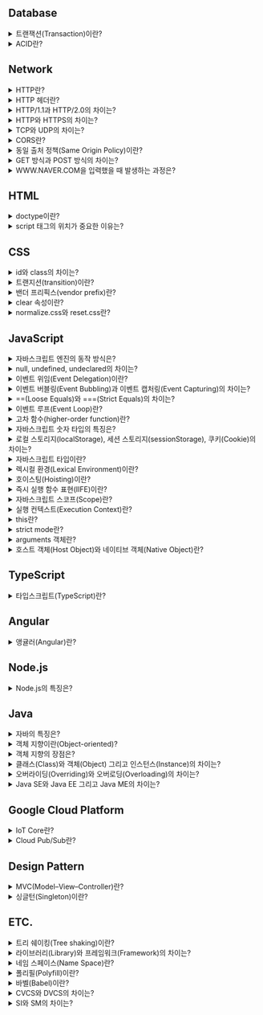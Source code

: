 ## Database

<details><summary>트랜잭션(Transaction)이란?</summary>

---

### 트랜잭션이란?

데이터베이스에서 논리적인 작업의 단위로 하나의 작업을 수행하기 위해 필요한 데이터베이스의 연산들을 모아놓은 것을 의미한다.

<div align="center">
	<img src="https://dbscthumb-phinf.pstatic.net/4515_000_1/20160715113146717_7IPQEMRXW.jpg/ka26_194_i1.jpg?type=w530_fst_n&wm=Y" align="middle"></img> 
    <br><br>
    <sup>계좌이체 트랜잭션</sup>
</div>

### 참고 문서

[데이터베이스 개론, 트랜잭션의 개념 - 김연희](https://terms.naver.com/entry.nhn?docId=3431258&cid=58430&categoryId=58430&expCategoryId=58430)

---

</details>

<details><summary>ACID란?</summary>

---

### ACID란?
데이터베이스의 트랜잭션이 안전하게 수행되기 위해 필요한 특성들을 의미한다.

- 원자성(Atomicity): 트랜잭션의 연산들이 부분적으로 실행되지 않고 하나의 작업으로 처리되어야 한다. 
- 일관성(Consistency): 트랜잭션이 성공적으로 끝나면 데이터베이스가 일관적인 상태를 유지해야 한다.
- 격리성(Isolation): 트랜잭션이 완료될 때까지 해당 트랜잭션의 중간 연산 결과에 다른 트랜잭션들이 접근할 수 없다.
- 지속성(Durability): 트랜잭션이 성공적으로 끝나고 데이터베이스에 반영된 트랜잭션 결과는 손실되지 않고 영구적이어야 한다. 

### 참고 문서


[데이터베이스 개론, 트랜잭션의 특성 - 김연희](https://terms.naver.com/entry.nhn?docId=3431259&cid=58430&categoryId=58430&expCategoryId=58430)

---

</details>


## Network

<details><summary>HTTP란?</summary>

---

### HTTP란?

www상에서 클라이언트와 서버 간의 정보를 주고받는 데 사용되는 프로토콜이다. TCP와 UDP를 사용하고 80번 포트를 사용하며 현재 HTTP 버전 2까지 나왔다.  

##### HTTP의 대표적인 특징

- 비연결성: 클라이언트의 요청으로 서버와 한번 연결을 맺은 후 서버가 응답하면 연결을 끊어버린다. 연결을 유지하지 않기 때문에 자원을 아낄 수 있지만 연결/해제 과정에서 오버헤드가 발생한다는 단점이 있다.
- 무상태: 연결이 유지되지 않는 무상태(stateless)의 특징을 가지기 때문에 페이지 리로딩이 발생하면 서버는 클라이언트를 식별할 수 없다. 이를 해결하기 위해 서버에서 쿠키, 세션을 사용하여 클라이언트를 식별하거나 또는 서버의 부담을 줄이기 위해 토큰 기반의 인증 방식을 사용한다. 
- 상태 코드: HTTP 프로토콜은 상태 코드를 가진다. 클라이언트가 서버에 요청을 하면, 서버는 요청에 대한 결과를 숫자 코드로 반환한다. 대표적으로 400번대는 클라이언트 에러를, 500번대 에러는 서버 에러를 의미한다. 우리가 흔히 보는 404에러가 여기에 속한다. 
- HTTP 메서드: 클라이언트가 서버로 요청할 때, 요청의 의미를 표현하기 위한 메서드가 존재한다. 여기에는 대표적으로 get, post, put, delete, patch 등이 있다. 
- HTTP 헤더: 클라이언트와 서버가 요청-응답 과정에서 전달하는 메시지인 헤더이다. 헤더에는 인증 정보를 담고 있는 헤더, 캐시를 다루기 위한 헤더, 쿠키를 설정하기 위한 헤더, CORS를 제어하기 위한 헤더 등 다양한 헤더들이 있다. 

이러한 HTTP의 특징을 좀 더 극대화하여 효율적으로 이용하기 위해 만들어진 아키텍처 구조가 있는데 이를 [REST](https://meetup.toast.com/posts/92)라고 한다.

---

</details>

<details><summary>HTTP 헤더란?</summary>

---

### HTTP 헤더란?

클라이언트와 서버 간의 통신인 요청-응답 과정에서 필요한 정보를 전달하기 위한 수단이다. 크게 요청 헤더와 응답헤더로 나뉘며 용도에 따라 인증 헤더, 캐시 설정 헤더, 캐시 데이터의 유효성 확인을 위한 헤더, 쿠키 설정 헤더, CORS 헤더 등 다양한 헤더들이 있다.

---

</details>

<details><summary>HTTP/1.1과 HTTP/2.0의 차이는?</summary>

---

### HTTP/1.1과 HTTP/2.0의 차이는?

먼저, 기존 HTTP 1.1버전의 경우 요청-응답 과정에서 텍스트 기반의 프로토콜을 사용해왔지만 HTTP 2버전에서는 바이너리 기반의 프로토콜을 사용한다. HTTP/2의 경우 기존의 헤더 필드를 효율적으로 압축하여 프로토콜 오버헤드를 최소화하였다. 그 외에도 서버 푸시 지원 등 지연을 줄이고 성능과 보안 향상을 위한 여러 개선 사항이 있다. HTTP/2는 최신 브라우저에서는 거의 지원하지만 특정 브라우저에서는 호환성 문제가 발생할 수 있다.(IE 기준으로 11 버전에서 부분적으로 지원)

---

</details>

<details><summary>HTTP와 HTTPS의 차이는?</summary>

---

### HTTP와 HTTPS의 차이는?

- HTTP: www상에서 클라이언트와 서버 간의 정보를 주고받는 데 사용되는 프로토콜로 현재 HTTP/2.0까지 나왔으며 HTTP/1.1 버전 이하는 텍스트 기반의 프로토콜을 사용하고 HTTP/2.0부터는 바이너리 기반의 프로토콜을 사용한다.

- HTTPS: HTTP는 HTTP/1.1 버전 이하 기준으로 텍스트 기반의 프로토콜을 사용한다. 정보를 텍스트로 전송하기 때문에 네트워크에서 이 정보를 몰래 엿볼 수 있다. 이런 보안 문제로 인해 클라이언트가 먼저 서버와 암호화 통신 채널을 설정한 후에 텍스트 기반의 HTTP 메시지를 보내도록 하여 정보 유출을 막도록 보완한 것을 HTTPS라고 한다. 여기서 암호화 채널은 이전에 SSL이라고 불렸던 TLS 프로토콜(SSL은 넷스케이프가 개발한 프로토콜이고 이를 IETF에서 좀 더 보완하고 개선하여 만든 프로토콜이 TLS임)을 사용한다. 클라이언트와 서버는 서로의 TLS 버전을 확인하고 인증서를 사용해 서로 신뢰가 가능한지 먼저 검증한다. 검증이 확인되면 서로 간의 통신에 사용할 암호를 교환하고 이때부터 해당 암호를 사용하여 서로 통신을 하게 된다. HTTPS를 사용함으로써 보안을 높일 수 있는 것은 큰 장점이지만 암호화와 복호화 과정에서 발생하는 오버헤드로 인해 성능 이슈가 발생할 수 있다는 단점이 있다.

---

</details>

<details><summary>TCP와 UDP의 차이는?</summary>

---

### TCP와 UDP의 차이는?

##### TCP

- 연결 지향적이다.
- 데이터 신뢰성을 보장한다.
- 데이터가 제대로 도착했는지 확인할 수 있다.(확인 응답)
  - TCP는 확인 응답이 되지 않은 데이터를 재전송함(TCP 재전송)
- 데이터의 순서를 보장한다.(순서 제어)
- 송신측과 수신측의 속도를 일치시키거나 또는 네트워크 혼잡으로 송신률을 감속하기 위해 데이터 속도를 조절할 수 있다.(흐름 제어, 혼잡 제어)
- 체크섬 외에도 오류를 제어하는 방법이 있다.(오류 검출)
- 헤더가 크고 복잡하여 오버헤드가 크다.(최소 20바이트)
- 단일 노드에게 신뢰성이 보장된 데이터를 전송해야할 때 유용하다(파일 전송, 이메일, 웹 HTTP 통신 등)

<div align="center">
	<img src="https://dbscthumb-phinf.pstatic.net/3578_000_1/20141023224428291_SPTU2CKWQ.jpg/ka8_127_i1.jpg?type=w530_fst_n&wm=Y" width="400" align="middle"></img> 
    <br><br>
    <sup>TCP 헤더 구조</sup>
</div>

##### UDP

- 비연결지향적이다.
- 데이터 신뢰성을 보장하지 않는다.
- 데이터가 제대로 도착했는지 확인할 방법이 없다.
- 데이터의 순서를 보장하지 않는다.
- 데이터 속도를 조절할 수 없다.
- 체크섬 외에는 오류 검출 방법이 존재하지 않는다.
  - UDP를 사용하는 프로그램측에서 오류 제어 기능을 제공해야함
- 헤더가 작고 단순하여 오버헤드가 상대적으로 작다.(8바이트)
- 구조가 단순하기 때문에 전송 효율이 좋고 고속 전송이 필요한 환경에 유용하다.(실시간 스트리밍)

<div align="center">
	<img src="https://dbscthumb-phinf.pstatic.net/3578_000_1/20141023224438889_6S6WSGUNU.jpg/ka8_136_i1.jpg?type=w460_fst_n&wm=Y" align="middle"></img> 
    <br><br>
    <sup>UDP 헤더 구조</sup>
</div>

### 참고 문서

[TCP 헤더 - 데이터 통신과 컴퓨터 네트워크](https://terms.naver.com/entry.nhn?docId=2271914&cid=51207&categoryId=51207&expCategoryId=51207)  
[UDP 헤더 - 데이터 통신과 컴퓨터 네트워크](https://terms.naver.com/entry.nhn?docId=2271923&cid=51207&categoryId=51207&expCategoryId=51207)  
[TCP - 정보통신기술용어해설](http://www.ktword.co.kr/abbr_view.php?nav=&m_temp1=347&id=428)  
[UDP - 정보통신기술용어해설](http://www.ktword.co.kr/abbr_view.php?m_temp1=323)

---

</details>

<details><summary>CORS란?</summary>

---

### CORS란?

브라우저는 동일 출처 정책(same origin policy)로 인해 기본적으로 문서나 스크립트가 다른 출처의 자원과 통신하는 것을 제한한다. 그러나 특정 헤더를 사용하여 이를 허용할 수 있는데 이를 교차 출처 리소스 공유(CORS)라고 한다. CORS를 사용하기 위한 방법으로는 Access-Control-Allow-Origin을 사용하는 것이다. 써드 파트 도메인에서 실행 중인 서버에서 Access-Control-Allow-Origin의 값에 요청을 허용하기 위한 도메인을 설정하거나 모든 타 도메인의 요청을 허용하는 와일드 카드를(\*)를 사용하여 타 도메인의 요청을 허용할 수 있다. 이 때 헤더에 따라 요청-응답 과정이 달라지는데 대표적으로 get, post를 사용할 경우 기본적인 요청-응답의 과정을 거치지만 그외 put, delete, patch 등의 경우 실제 요청이 안전한 요청인지 확인하기 위해 먼저 preflight 요청-응답을 거친 후에 메인 요청-응답이 실행된다.

### 참고 문서

[Cross-Origin Resource Sharing(CORS) - MDN](https://developer.mozilla.org/en-US/docs/Web/HTTP/CORS)

---

</details>

<details><summary>동일 출처 정책(Same Origin Policy)이란?</summary>

---

### 동일 출처 정책이란?

문서나 스크립트가 다른 출처의 리소스와 통신하는 것을 제한하는 보안 방식이다. 이는 잠재적 악성 문서를 격리하여 공격 경로를 줄이는데 도움이 된다. 기본적으로 동일 출처 정책이 적용되지만 CORS를 사용하면 다른 출처의 리소스와 통신이 허용된다.

### 참고 문서
[Same-origin policy - MDN](https://developer.mozilla.org/en-US/docs/Web/Security/Same-origin_policy)

---

</details>

<details><summary>GET 방식과 POST 방식의 차이는?</summary>

---

### GET 방식과 POST 방식의 차이는?

##### GET

- 서버에 데이터를 요청할 때 사용한다.
- 캐시가 가능하다.
- 브라우저 히스토리에 기록이 남는다.
- URI에 쿼리스트링을 사용하여 데이터 전달한다.(데이터 노출)
  - 데이터가 URI에 노출되기 때문에 안전하지 않다.
- 쿼리스트링을 사용하기 때문에 데이터의 길이 제한이 있는 경우도 있고 없는 경우도 있다.(브라우저마다 다름)

##### POST

- 서버에 데이터를 보낼 때 사용한다.
- 캐시가 불가능하다.
- 브라우저 히스토리에 기록이 남지 않는다.
- body에 데이터를 담아 전달한다.(데이터 은폐)
  - 데이터를 바디에 담아 전송하기 때문에 상대적으로 안전하다.
- body에 담아 전송하기 때문에 데이터 길이에 제한이 없다.

---

</details>

<details><summary>WWW<span>.</span>NAVER<span>.</span>COM을 입력했을 때 발생하는 과정은?</summary>

---

### WWW<span>.</span>NAVER<span>.</span>COM을 입력했을 때 발생하는 과정은?

브라우저는 도메인에 상응하는 IP 주소를 찾기 위해 먼저 캐시에 저장된 DNS 기록이 있는지 확인한다. 이때 브라우저 캐시부터 OS 캐시, 라우터 캐시, ISP의 서버 캐시 순서로 DNS 기록을 조회한다. 만약 ISP 캐시에도 존재하지 않는다면 ISP 서버는 재귀적으로 도메인 아키텍처에 따라 나뉘어진 각 루트 네임 서버, 탑 레벨 도메인에 해당하는 .com 네임 서버, 세컨드 레벨 도메인인 naver에 해당하는 네임 서버, 써드 레벨 도메인인 www<span>.</span>에 해당하는 네임 서버를 순서대로 확인한다. 이 모든 과정을 거치고 DNS 기록을 찾게되면 다시 브라우저에 IP 주소를 보낸다. IP 주소를 전달 받은 브라우저는 IP 주소에 해당하는 서버와 통신하기 위해 TCP/IP 3 way handshake를 시작한다. TCP/IP 3 way handshake가 무사히 끝나면 브라우저는 서버에 HTTP 요청을 보낸다. 서버는 HTTP 요청을 처리하고 요청에 따른 필요한 html, css, javascript과 같은 데이터를 보낸다. 데이터를 전달 받은 브라우저는 html과 css, javascript를 파싱하여 DOM 트리, CSSOM 트리, AST 트리를 만들고 렌더링이 시작해 사용자가 볼 수 있는 화면을 나타낸다.

### 참고 문서

[What happens when you type an URL in the browser and press enter? - Maneesha Wijesinghe](https://medium.com/@maneesha.wijesinghe1/what-happens-when-you-type-an-url-in-the-browser-and-press-enter-bb0aa2449c1a)

---

</details>

## HTML

<details><summary>doctype이란?</summary>

---

### doctype이란?

웹 브라우저가 HTML 문서를 읽어낼 때 그 문서가 어떤 문서 형식을 따르고 있는지 명시적으로 웹브라우저에 알리는 방법이다. 웹 브라우저는 문서 내의 doctype 선언이 존재하는지, 선언되었다면 어떤 버전이 선언되었는지에 따라 <b>레이아웃 엔진의 렌더링 방식</b>을 결정한다. 

### 렌더링 방식을 결정하는 3가지 모드

- quirks mode: IE5 이하 버전처럼 오래된 레거시 웹페이지들의 하위 호환성을 유지하기 위한 목적으로 옛 버전 기준에 따라 문서를 렌더링한다.
- almost standards mode: HTML5 표준에 따라 문서를 렌더링한다. 그러나 HTML5의 모든 표준을 지키는 것은 아니다.
- standards mode: HTML5 표준을 엄격히 따라 문서를 렌더링한다.

---

</details>

<details><summary>script 태그의 위치가 중요한 이유는?</summary>

---

### script 태그의 위치가 중요한 이유는?

 script 태그 위치는 <b>렌더링 경로 최적화</b>에 영향을 미친다. 브라우저의 일부인 HTML 파서는 script 태그를 만나면 DOM 생성 프로세스를 중지하고 자바스크립트 엔진에 제어 권한을 넘긴다. 자바스크립트 엔진이 스크립트의 코드를 실행 완료하면 브라우저는 중지했던 시점부터 DOM 생성을 재개한다. 이러한 이유로 script 태그를 먼저 실행하게 되면 <b>초기 렌더링도 지연</b>되기 때문에 script 태그를 body 태그가 끝나는 지점에 두는 것이 좋다.

### 참고 문서

[Adding Interactivity with JavaScript - Google Developers](https://developers.google.com/web/fundamentals/performance/critical-rendering-path/adding-interactivity-with-javascript)

---

</details>

## CSS

<details><summary>id와 class의 차이는?</summary>

---

### id 와 class의 차이는?

- id: 문서 내에서 <b>한 개의 고유한 요소</b>를 선택하여 스타일을 지정할 때 사용한다.
- class: 문서 내에서 <b>여러 개의 요소</b>를 선택하여 스타일을 지정할 때 사용한다.

### id와 class의 선호도

class👍 class👍 class👍 도대체 왜!??

- 코드의 재사용 가능성이 언제나 존재한다.
- id와 class를 동시에 사용할 경우 케스케이딩이 복잡해질 가능성이 있다.
- id를 사용하면 자바스크립트에서 글로벌 변수가 생성되어 네임 스페이스가 오염되고 디버깅이 어려워진다.

---

</details>

<details><summary>트랜지션(transition)이란?</summary>

---

### 트랜지션이란?

CSS의 프로퍼티 값이 바뀌었을 때 원래 값에서 바뀐 값으로의 <b>전환을 부드럽게</b> 표현하는 기능으로 CSS3 스펙의 일부이다.

### 트랜지션의 종류

- transition-property: all; - 트랜지션이 해당 엘리먼트의 모든 프로퍼티에 적용한다.
- transition-duration: 1s; - 트랜지션이 1초 동안에 걸쳐서 발생한다.
- transition: all 1s; - 트랜지션이 해당 엘리먼트의 모든 프로퍼티에 적용되며 1초 동안에 걸쳐서 발생한다.
- transition: font-size 1s, transform 0.1s; - 트랜지션이 각각 폰트 사이즈는 1초, 트랜스폼은 0.1초에 걸쳐서 발생한다.
- transition-delay: 1s; - 트랜지션 발생 시기를 1초 지연한다.
- transition-timing-function: linear - 트랜지션이 일정 속도로 적용한다.
- transition-timing-function: ease - 트랜지션이 느리게 시작하여 점점 빨라지다가 다시 느려진다.(현실 세계와 비슷)

### 예시

```html
<div id="box"></div>
```

```css
#box {
    width: 50px;
    height: 50px;
    transition: all 5s;
}

/* hover 시 box 아이디를 가진 요소의 크기가 10px에서 100px로 5초 동안 변하는 과정을 부드럽게 표현함*/
#box:hover {
    width: 100px;
    height: 100px;
}

```

### 참고 문서
[Using CSS transitions - MDN](https://developer.mozilla.org/en-US/docs/Web/CSS/CSS_Transitions/Using_CSS_transitions)

---

</details>

<details><summary>밴더 프리픽스(vendor prefix)란?</summary>

---

### 밴더 프리픽스란?

밴더 프리픽스란 웹 브라우저의 <b>실험적인 기능 또는 표준이 아닌 기능</b>을 사용하기 위해 필요한 접두사이다. 밴더 프리픽스는 브라우저 엔진마다 각기 다른 이름으로 제공되고 있다. 실험  기능 또는 비표준 기능이 표준화되어 브라우저에 반영되면 밴더 프리픽스없이 기능을 사용할 수 있지만 그 이전에 구현된 브라우저는 반드시 밴더 프리픽스를 사용해야 해당 기능을 사용할 수 있다. 

### 주요 브라우저별 CSS Prefix

 |   크롬   | 익스플로러 | 파이어폭스 |   사파리  | 오페라 |
 |:--------:|:---------:|:---------:|:--------:|:-----:|
 | -webkit- |    -ms-   |   -moz-   | -webkit- |  -o-  |

### 참고 문서

[Vendor Prefix - MDN](https://developer.mozilla.org/en-US/docs/Glossary/Vendor_Prefix)

---

</details>

<details><summary>clear 속성이란?</summary>

---

### clear 속성이란?

특정 엘리먼트의 좌우에 <b>float된 요소가 위치하지 않도록</b> 제한하는 css 속성이다. 주로 자식 요소의 float 속성때문에 부모 컨테이너가 자식 요소들의 높이를 반영하지 못하는 문제를 해결하기 위해 사용한다.

### 예시

#### clear 속성 적용 전

<div align="center">
	<img src="https://t1.daumcdn.net/cfile/tistory/999A46395C5A806B35" align="middle"></img> 
    <br><br>
</div>

```html
<div class="card">
  <img class="card-img" src="someImg.png" alt="someImg">
  <h2>Hello, World! </h2>
  <p>Learning never exhausts the mind.</p>
</div> 

```

```css
.card {
  border: 1px solid #0984e3;
  width: 500px;
}

.card:after {
  content: "";
  display: table;
  clear: both;
}

.card-img {
  width: 100px;
  height: 100px;
  margin: 20px;
  float: left;
}
```

#### clear 속성 적용 후

<div align="center">
	<img src="https://t1.daumcdn.net/cfile/tistory/9989DB395C5A806C34" align="middle"></img> 
    <br><br>
</div>

```html
<div class="card">
  <img class="card-img" src="someImg.png" alt="someImg">
  <h2>Hello, World! </h2>
  <p>Learning never exhausts the mind.</p>
</div> 

```

```css
.card {
  border: 1px solid #0984e3;
  width: 500px;
}

.card:after {
  content: "";
  display: table;
  clear: both;
}

.card-img {
  width: 100px;
  height: 100px;
  margin: 20px;
  float: left;
}
```

---

</details>

<details><summary>normalize.css와 reset.css란?</summary>

---

### normalize.css와 reset.css란?
크롬, 익스플로러, 파이어폭스 등 브라우저는 저마다 고유의 css 기본 속성값을 가지고 있다. 그 결과 같은 css 코드임에도 브라우저별로 또는 버전별로 다르게 보일 때가 있다. 이러한 크로스 브라우징 이슈에 대응하기 위해 css를 초기화하는 테크닉이 등장하였는데 normalize.css와 reset.css가 그에 해당한다.

### 차이점

- [reset.css](https://meyerweb.com/eric/tools/css/reset/reset.css): 모든 스타일링 속성을 제거하여 브라우저의 기본 스타일을 통일한다.
- [normalize.css](https://necolas.github.io/normalize.css/8.0.1/normalize.css): 유용한 기본 스타일링 속성들을 활용하는 방향으로 초기화하여 브라우저의 기본 스타일을 통일한다.

---

</details>

## JavaScript

<details><summary>자바스크립트 엔진의 동작 방식은?</summary>

---

### 자바스크립트 엔진의 동작 방식은?

현대의 웹브라우저를 기준으로 자바스크립트 엔진은 코드를 파싱(구문 분석)하고 추상 구문 트리(Abstract Syntax Tree)를 생성한다. 추상 구문 트리가 생성되면 인터프리터는 이에 기초하여 중간 언어(IR, intermediate representation)인 바이트 코드를 생성한다. 이렇게 생성된 바이트 코드는 다시 컴파일 과정을 거쳐 고도로 최적화된 기계어 코드로 변환되어 실행된다.

### 참고 문서

[JavaScript engine fundamentals: Shapes and Inline Caches - Benedikt and Mathias ](https://mathiasbynens.be/notes/shapes-ics)

---

</details>
<details><summary>null, undefined, undeclared의 차이는?</summary>

---

# null, undefined, undeclared의 차이는?

undefined는 접근 가능한 스코프에 변수가 선언되었으나 현재 아무런 값이 할당되지 않은 상태를 나타내는 특수 값이고, undeclared는 접근 가능한 스코프에 변수 자체가 선언조차 되지 않았음을 나타낸다. 그리고 마지막으로 null은 값이 없음을 명시적으로 나타내기 위한 특수 값이다.

### 참고 문서

[You Don't Know JS: Types & Grammar - Kyle Simpson](https://github.com/getify/You-Dont-Know-JS/blob/master/types%20%26%20grammar/ch1.md)

---

</details>
<details><summary>이벤트 위임(Event Delegation)이란?</summary>

---

### 이벤트 위임이란?

이벤트 위임이란 다수의 자식 요소에 각각 이벤트 핸들러를 바인딩하는 대신 하나의 부모 요소에 이벤트 핸들러를 바인딩하여 자식 요소의 이벤트를 처리하는 테크닉이다. 브라우저에서 click과 같은 이벤트가 발생하였을 때 이벤트 버블링이 발생한다는 특징을 이용한 것으로 이벤트 핸들러의 바인딩 수의 증가에 따른 성능상 이슈, 코드의 장황함을 해결할 수 있다.

---

</details>

<details><summary>이벤트 버블링(Event Bubbling)과 이벤트 캡처링(Event Capturing)의 차이는?</summary>

---

### 이벤트 버블링과 이벤트 캡처링의 차이는?

- 이벤트 버블링: 요소가 중첩된 구조에서 이벤트가 발생하였을 때 중첩 구조의 <b>자식 요소에서 부모 요소의 방향</b>으로 이벤트가 전파되는 것을 의미한다.
- 이벤트 캡처링: 요소가 중첩된 구조에서 이벤트가 발생하였을 때 중첩 구조의 <b>부모 요소에서 자식 요소의 방향</b>으로 이벤트가 전파되는 것을 의미힌다.

---

</details>

<details><summary>==(Loose Equals)와 ===(Strict Equals)의 차이는?</summary>

---

### ==(Loose Equals)와 ===(Strict Equals)의 차이는?

값의 동등 여부를 확인할 때 ==는 값의 타입 강제 변환을 허용하여 비교하지만 ===는 값의 타입 강제 변환을 허용하지 않고 비교한다.

### 참고 문서

[You Don't Know JS: Types & Grammar - Kyle Simpson](https://github.com/getify/You-Dont-Know-JS/blob/f0d591b6502c080b92e18fc470432af8144db610/types%20%26%20grammar/ch4.md)

---

</details>
<details><summary>이벤트 루프(Event Loop)란?</summary>

---

### 이벤트 루프란?

호출 스택(Call Stack)과 작업 큐(Task Queue)의 상태를 확인하여 호출 스택이 비어있을 때마다 작업 큐에서 대기하고 있는 이벤트 핸들러를 호출 스택에 추가하여 실행하는 메커니즘이다.

### 참고 문서

[What the heck is the event loop anyway? - Philip Roberts](https://www.youtube.com/watch?v=8aGhZQkoFbQ)

---


</details>
<details><summary>고차 함수(higher-order function)란?</summary>

---

### 고차 함수란?

고차 함수는 함수를 인자로 전달받거나 함수를 결과로 반환하는 함수를 말한다. 즉, 고차 함수는 인자로 받은 함수를 필요한 시점에 호출하거나 클로저를 생성하여 반환한다. 자바스크립트의 함수는 일급 객체이므로 값처럼 인자로 전달할 수 있으며 반환할 수도 있다.

---

</details>

<details><summary>자바스크립트 숫자 타입의 특징은?</summary>

---

### 자바스크립트 숫자 타입의 특징은?

숫자를 byte, short, int, long이라는 4가지 타입으로 나타내는 자바와 달리 자바스크립트는 모든 숫자를 number라는 하나의 타입으로 표현하며 배정밀도 방식의 부동 소수점 표현을 사용한다는 특징이 있다. 배정밀도 방식을 사용한다는 특징 때문에 대부분의 십진 소수를 이진수로 표현할 수 없기 없으며 실제로 저장되는 값은 근삿값이 되된다 또한 정수의 안전 범위는 약 -9천조에서 +9천조 사이이지만 비트 연산처럼 32bit 숫자에만 가능한 연산을 할 경우 실제 범위는 약 -21억에서 +21억 사이로 줄어든다. 만약 동등 비교를 하거나 큰 수를 다루어야 한다면 이를 주의할 필요가 있다. 동등 비교 처리는 ECMAScript 6을 지원하는 브라우저의 경우 Number.EPSILON을 사용하고 아닐 경우 폴리필을 사용하여 이를 해결할 수 있고 큰 수 처리는 데이터베이스의 64bit ID와 같은 데이터를 처리할 때는 데이터 전송 시 string type으로 바꾸어 처리하고 그 외에는 BigInteger.js와 같은 큰 수 유틸리티를 사용하는 방법이 있다.

### 참고 문서

[You Don't Know JS: Types & Grammar - Kyle Simpson](https://github.com/getify/You-Dont-Know-JS/blob/f0d591b6502c080b92e18fc470432af8144db610/types%20%26%20grammar/ch2.md)

---

</details>
<details><summary>로컬 스토리지(localStorage), 세션 스토리지(sessionStorage), 쿠키(Cookie)의 차이는?</summary>

---

### 로컬 스토리지, 세션 스토리지, 쿠키의 차이는?

먼저 로컬 스토리지와 세션 스토리지는 웹 브라우저 측에 있는 저장 공간이다. 쿠키와 달리 상대적으로 용량이 크고 도메인마다 저장소가 별개로 존재하며 서버와 상관없이 브라우저 측에서 DOM API를 통해 사용이 가능하다. 둘의 차이점은 로컬 스토리지의 용량이 세션 스토리지보다 더 크다는 점과 로컬 스토리지는 저장 데이터의 만료 기간이 없지만 세션 스토리지는 해당 브라우저를 닫으면 데이터도 사라진다는 점이다. 이들과 달리 쿠키는 서버에 접속한 클라이언트에게 서버가 발급하는 작은 기록 정보 파일이다. 발급된 쿠키는 클라이언트 컴퓨터에 저장이 되는데 앞의 두 웹스토리지와 달리 쿠키당 4096자(4kb)로 크기가 가장 작다. 또한 쿠키는 만료 기간을 설정할 수 있으며. 서버는 클라이언트가 요청할 때마다 클라이언트가 보내는 쿠키에 담긴 정보를 읽어 클라이언트를 식별하고 맞춤화된 서비스를 제공한다.

---

</details>
<details><summary>자바스크립트 타입이란?</summary>

---

### 자바스크립트의 타입은?

자바스크립트는 느슨한 타입 언어이다. 런타임에서 동적으로 타입 결정이 처리되기 때문에 변수를 선언할 때 변수에 할당되는 값의 타입을 미리 지정할 필요가 없다. 자바스크립트에는 총 7개의 타입이 있으며 크게 기본 타입과 참조 타입으로 분류된다. 기본 타입에는 null, undefined, boolean, number, string, symbol(ES6+)가 있으며, 참조 타입에는 object(array, function, date, etc.)가 있다.

---

</details>

<details><summary>렉시컬 환경(Lexical Environment)이란?</summary>

---

### 렉시컬 환경이란?

렉시컬 환경은 프로그래머들이 작성한 코드가 위치하는 환경으로 코드(변수, 함수 등)가 외관상으로 어디에 위치해 있는가, 주변 코드와는 어떤 관계를 가지고 있는가를 의미한다. 자바스크립트 엔진은 렉시컬 환경을 반영하여 AST를 생성하고 프로그래머가 작성한 코드를 기계어로 변환하고 물리적 메모리에 할당한다. 이 때 렉시컬 환경에 기초하여 결정된 변수와 함수의 유효범위가 결정되는데 렉시컬 스코프(Lexical Scope)라고 한다.

---

</details>

<details><summary>호이스팅(Hoisting)이란?</summary>

---

### 호이스팅이란?

변수와 함수 선언이 코드 최상단으로 끌어올려지는 것처럼 보이는 현상을 호이스팅이라고 한다. 그러나 실제로는 자바스크립트 엔진은 코드를 실행 하기 전에 실행 환경(Execution Context), 더 구체적으로 말하자면 실행 환경 내의 변수 환경(Variable Environment)을 생성하는 과정에서 렉시컬 환경(Lexical Environment)에 기초하여 선언된 변수와 함수를 메모리에 할당한다. 이 때 선언된 변수와 함수는 이미 메모리에 할당되어있기 때문에 엔진은 코드를 실행하는 동안 코드의 순서에 상관없이 변수와 함수에 접근할 수 있다.

---

</details>

<details><summary>즉시 실행 함수 표현(IIFE)이란?</summary>

---

### 즉시 실행 함수 표현이란?

함수를 정의하고 즉시 실행하는 함수 표현을 의미힌다. ()로 함수를 감싸면 함수를 표현식으로 바꾸는데, "(fucntion foo(){})()" 또는 "(function foo(){}())"처럼 마지막에 또 다른 ()를 붙이면 함수를 실행할 수 있다. 이는 전역 스코프에 불필요한 변수를 추가해서 전역 네임 스페이스를 오염시키는 것을 방지하고 IIFE 내부의 변수에 대한 외부의 접근을 막는데 사용된다.

### 두 형태의 즉시 실행 함수 표현

``` javascript
(function foo() {
  // some code here
})()
```

```javascript
(function foo() {
  // some code here
}())

```

---

</details>

<details><summary>자바스크립트 스코프(Scope)란?</summary>

---

### 자바스크립트 스코프란?

스코프란 변수 또는 함수가 유효하게 사용될 수 있는 영역을 말한다. 자바스크립트에는 전역 스코프와 함수 스코프, 블록 스코프, 렉시컬 스코프라는 개념이 존재한다. 먼저 전역 스코프는 전체 프로그램 어디에서도 접근할 수 있는 영역이다. 전역 스코프는 자바스크립트 엔진이 초기에 생성한 전역 객체를 참조한다. 웹브라우저에서는 window 객체, node.js에서는 global객체가 이에 해당하며 전역 스코프에 선언된 함수, 변수는 이들 전역 객체에 등록이 된다. 다음으로, 함수 스코프는 함수 단위로 스코프를 생성하는 것으로 함수를 실행할 때마다 엔진이 실행 환경 만드는 과정에서 스코프를 생성한다. 블록 스코프는 중괄호 {}를 사용하여 스코프를 생성하는 것으로 try catch의 catch, with, let, const가 함께 사용되었을 떄 블록 스코프가 생성된다. 마지막으로는 렉시컬 스코프가 있다. 렉시컬 스코프란 렉시컬 환경을 기초하여 생성되는 스코프로 함수를 선언한 시점에 상위 스코프가 결정된다. 함수를 어디에서 호출하였는지는 스코프 결정에 아무런 의미를 주지 않는다. 렉시컬 스코프는 정적 스코프로도 불린다.

---

</details>

<details><summary>실행 컨텍스트(Execution Context)란?</summary>

---

### 실행 컨텍스트란?

실행 컨텍스트는 실행 가능한 코드가 실행되기 위해 필요한 환경이다. 여기서 실행 가능한 코드란 전역 코드, Eval 코드, 함수 코드를 말한다. 일반적으로 실행 가능한 코드는 전역 코드와 함수 내 코드이다. 자바스크립트 엔진은 코드를 실행하기 위하여 실행에 필요한 여러가지 정보를 알고 있어야 한다. 실행에 필요한 여러가지 정보로는 변수, 함수, 스코프, this 등이 이에 해당한다. 이와 같이 실행에 필요한 정보를 형상화하고 구분하기 위해 자바스크립트 엔진은 실행 컨텍스트를 물리적 객체의 형태로 구현하여 관리한다.

---

</details>

<details><summary>this란?</summary>

---

### this란?

실행 컨텍스트가 생성되는 과정에서 자바스크립트 엔진이 특정 객체에 바인딩하는 특수한 키워드이다. 함수 호출 방식에 의해 this에 바인딩할 어떤 객체가 동적으로 결정된다. 먼저 전역 함수와 함수의 내부 함수 호출의 경우 this는 전역객체에 바인딩되고 함수가 메소드로서 호출되었을 때는 해당 메소드를 가진 객체에 바인딩 된다. new를 사용하여 생성자 함수를 호출할 경우에는 this는 생성자 함수가 실행되기 전에 만들어지는 빈 객체에 바인딩되는데 이 this를 사용하여 동적으로 프로퍼티나 메소드를 생성할 수 있다. 자바스크립트는 엔진이 결정하는 this 바인딩을 명시적으로 결정할 수 있는 메소드를 제공하는데 apply, call, bind 메소드가 이에 해당한다.

---

</details>

<details><summary>strict mode란?</summary>

---

### strict mode란?

strict mode는 자바스크립트가 기존에 묵인했던 에러들에 대해 에러 메시지를 발생시키는 기능으로 ES5에서 추가되었다. 이는 자바스크립트 언어의 엄격한 문법 규칙을 적용하여 기존에는 무시되었던 오류를 발생시킬 가능성이 있는 코드나 자바스크립트 엔진의 최적화 작업에 문제를 일으킬 수 있는 코드에 대해 명시적인 에러를 발생시킨다. strict mode가 발생시키는 에러로는 선언하지 않은 변수를 참조하면 발생하는 ReferenceError, 중복된 함수 파라미터 이름을 사용하면 발생하는 SyntaxError 등이 있다. 참고로 IE 9 이하는 지원하지 않는다.

---

</details>

<details><summary>arguments 객체란?</summary>

---

### arguments 객체란?

arguments 객체는 함수에 전달된 인수를 가진 Array 형태의 객체로 실행 컨텍스트가 만들어지는 과정에서 자바스크립트 엔진이 생성한다. arguments 객체는 유사 배열 객체라고도 불리며 Array에 존재하는 length 프로퍼티를 가지고 있다.

---

</details>

<details><summary>호스트 객체(Host Object)와 네이티브 객체(Native Object)란?</summary>

---

### 호스트 객체와 네이티브 객체란?

네이티브 객체는 ECMAScript 명세에 정의된 객체로 애플리케이션 전역에 공통된 기능을 제공한다. 애플리케이션의 환경과 관계없이 언제나 사용할 수 있으며 Object, String, Number, Function, Array, RegExp, Date, Math와 같은 객체 생성에 관계가 있는 함수 객체와 메소드로 구성된다. 이와 달리 호스트 객체(Host object)는 브라우저 환경에서 제공하는 window, XmlHttpRequest, HTMLElement 등의 DOM 노드 객체와 같이 호스트 환경에 정의된 객체를 말한다. 호스트 객체는 동작하는 환경에 따라 다른데 브라우저 외부에서 동작하는 Node.js같은 경우 다른 호스트 객체를 사용한다.

---

</details>

## TypeScript

<details><summary>타입스크립트(TypeScript)란? </summary>

---

### 타입스크립트란?

타입스크립트는 자바스크립트의 기능을 포함한 확장 언어이다. 타입스크립트로 작성된 코드는 트랜스파일링을 거쳐 자바스크립트 코드로 변환되어 런타임에서 실행된다. ES6나 ES5로도 작성할 수 있지만, 생산성을 고려할 때 타입스크립트로 작성하는 것이 이점이 많다. 예를 들어 타입스크립트는 타입을 지원한다. 에러가 발생할 수 있는 코드는 컴파일 단계에서 미리 검출할 수 있으며, 런타임에 발생할 수 있는 에러를 미리 방지할 수 있다. 또한 IDE에서 지원할 수 있는 기능을 사용하여 인자의 개수가 잘못되거나 다른 타입의 인자를 전달해도 에러를 표시할 수 있다. 그 외에도 인터페이스, 데코레이터, 제네릭 등 다양한 키워드를 추가적으로 제공한다.

---

</details>

## Angular

<details><summary>앵귤러(Angular)란?</summary>

---

### 앵귤러란?

앵귤러는 구글에서 주관하는 오픈소스 SPA 웹 프레임워크이다. 과거 AngularJS의 아키텍처를 개선한 것으로 앵귤러 2부터 시작하여 현재는 앵귤러 7 버전까지 나왔다. 내부적으로는 기본적으로 자바스크립트의 확장된 언어 버전인 타입스크립트를 사용하고 있다.

---

</details>

## Node.js

<details><summary>Node.js의 특징은?</summary>

---

### Node.js의 특징은?

Node.js는 구글 크롬의 V8 엔진을 기반으로 만들어진 자바스크립트 런타임이다. V8 엔진 자체는 싱글 스레드이지만 내부적으로 이벤트 루프를 두어(libuv라이브러리가 그 구현체) 백그라운드에서 I/O를 처리함으로써 고성능의 비동기 I/O를 지원한다. 또한 싱글 스레드를 사용하기 때문에 쓰레드 생성에 발생하는 오버헤드가 적어 가볍고 빠르다. 그러나 싱글 스레드를 사용하기 때문에 mp3 인코딩처럼 많은 연산으로 처리 시간이 길어질 경우 전체 서버 처리에 영향(서버가 다른 처리를 못함)을 주기 때문에 CPU 소모가 큰 작업 수행에는 적합하지 않다.

---

</details>

## Java

<details><summary>자바의 특징은?</summary>

---

### 자바의 특징은?

- <b>객체 지향 언어</b>로 객체 지향의 특성인 클래스, 상속, 캡슐화, 다형성 등을 제공한다.
- <b>운영체제에 독립적</b>으로 JVM(Java Virtual Machine)이 설치된 컴퓨터라면 어디에서든 실행할 수 있다.(Write once, run anywhere)
- <b>무료 개발 환경</b>을 제공한다.
- 그래픽, 네트웤, 파일 입출력, 스레드, 데이터베이스, 원격 호출 등 <b>다양한 분야의 라이브러리</b>를 제공한다.

---

</details>


<details><summary>객체 지향이란(Object-oriented)?</summary>

---

### 객체 지향이란?

실세계의 모든 사물들을 속성과 기능을 지닌 객체로 정의하고, 사물들 간의 상호 작용을 정의하여 실제 세계를 흉내내는 이론을 의미한다. 컴퓨터를 통하여 실세계와 같은 환경을 흉내내기 위해 등장하였다. 이러한 이론을 적용한 프로그래밍을 객체 지향 프로그래밍, 언어를 객체 지향 언어라고 한다. 

---

</details>

<details><summary>객체 지향의 장점은?</summary>

---

### 객체 지향의 장점은?

- 쉬운 모델링: 해결하고자 하는 문제의 요소들을 자연스럽게 프로그램화(모델링)할 수 있다. 이를 위해 클래스, 캡슐화, 상속, 다형성 등의 여러 기능을 제공한다. 
- 높은 생산성: 독립적인 단위인 객체를 만들어 서로 연결하여 프로그램을 완성하는 방식으로 데이터에 의존적인 절차 지향 방법에 비해 생산성이 높다.
- 재사용성: 객체 지향의 객체는 완전한 독립성을 보장하는 모듈이기 때문에 다양한 프로그램에서 재사용할 수 있다.

---

</details>

<details><summary>클래스(Class)와 객체(Object) 그리고 인스턴스(Instance)의 차이는?</summary>

---

### 클래스와 객체 그리고 인스턴스의 차이는?

- 클래스: 객체를 만들기 위한 하나의 틀로 생성하기 위한 객체를 정의한다. 자바에서는 class라는 키워드를 사용해서 클래스를 구현한다.
- 객체: 현실 세계의 실체를 추상화한 상태와 행위를 가진 독립적인 단위를 의미한다.(개인적인 생각으로 현실 세계의 실체를 컴퓨터에서 다루기 위한 하나의 자료형에 불과하다.)
- 인스턴스: 클래스를 통해 생성되어 실제로 메모리에 할당되어 있는 객체를 의미한다.

---

</details>

<details><summary>오버라이딩(Overriding)와 오버로딩(Overloading)의 차이는?</summary>

### 오버라이딩과 오버로딩의 차이는?

---

- 오버라이딩: 상속 관계에 있는 부모 클래스에서 이미 정의된 메소드를 자식 클래스에서 같은 매개변수의 리스트 갖는 메소드로 재정의하는 것을 의미한다.
- 오버로딩: 한 클래스 내에서 이름은 같지만 서로 다른 매개 변수 항목을 가진 메소드 또는 생성자를 중복하여 정의하는 것을 의미한다.

---

</details>

<details><summary>Java SE와 Java EE 그리고 Java ME의 차이는?</summary>

---

### Java SE와 Java EE 그리고 Java ME의 차이는?

- Java SE(Standard Edition): 표준 자바 플랫폼으로 클라이언트 중심의 <b>일반적인 자바 응용 프로그램</b> 개발을 위한 플랫폼이다.
- Java EE(Enterprise Edition): 기존 Java SE에 <b>서버 중심의 기능</b>을 추가한 기업용 소프트웨어 개발 플랫폼이다.
- Java ME(Mobile Edition): PDA나 스마트폰 등 <b>소형 기기</b>를 위한 개발 플랫폼이다.

---

</details>

## Google Cloud Platform

<details><summary>IoT Core란?</summary>

---

### IoT Core란?

분산된 IoT 기기, 센서 같은 기기들을 서로 연결하고 관리해주는 서비스이다. 동시에 Google Cloud Platform 내의 다양한 서비스 이용을 위한 매개체 역할을 하는 일종의 게이트웨이 역할을 수행하기도 한다. IoT 기기의 데이터는 HTTPS 또는 MQTTS 프로토콜을 통해 IoT Core로 전송되어 IoT Core 내부의 데이터 브로커를 거쳐 대용량 메시지 배포 서비스인 Google Cloud Pub/Sub에 임시 보관된다. 보관된 데이터는 Google Cloud Platform 내 머신러닝, 데이터 시각화, 빅데이터 등 다양한 영역에 활용될 수 있다.

---

</details>

<details><summary>Cloud Pub/Sub란?</summary>

---

### Cloud Pub/Sub란?

Cloud Pub/Sub는 데이터를 일시적으로 저장하여 애플리케이션들이 독립적으로 커뮤니케이션할 수 있도록 돕는 메시지 큐이다. 내부적으로 구독/발행 메커니즘을 사용한다.

---

</details>

## Design Pattern

<details><summary>MVC(Model–View–Controller)란?</summary>

---

### MVC란?

애플리케이션을 사용자에게 보여지는 화면인 뷰와 실제 비즈니스 로직이 들어가는 부분인 모델 그리고 뷰와 모델을 연결시켜주는 컨트롤러 세가지의 역할로 구분한 개발 방법론이다. 프로젝트 규모가 커지더라도 뷰 부분과 모델 부분의 분업으로 효율적인 개발이 가능하며 비즈니스 로직이 분리되어 있어 컴포넌트화할 수 있으므로 공통되는 로직의 재사용이 가능하게 되어 생산성이 매우 높아지는 장점이 있다.

---

</details>


<details><summary>싱글턴(Singleton)이란?</summary>

---
### 싱글턴이란?

클래스의 인스턴스 생성을 하나로 제한하기 위한 패턴이다. 클래스의 인스턴스가 존재하지 않을 경우에는 새로운 인스턴스를 생성해 반환하고, 만약 존재한다면 이미 생성된 인스턴스에 대한 참조 주소를 반환한다.

### 예시

```javascript
var mySingleton = (function () {
  // 싱글턴의 참조 주소를 담는다.
  var instance;
 
  function init() {
    // Private 프로퍼티와 메서드
    var name = "Singleton";

    function reverseName(){
      return name.split("").reverse().join("");
    }
 
    // Public 프로퍼티와 메서드
    return {
      nickname: "No nickname yet",
      getName: function () {
        return name;
      },
      getReversedName: function() {
        return reverseName();
      }
    };
  };
 
  return {
    // 이미 인스턴스가 존재하면 해당 인스턴스를 반환하고 없으면 새로운 인스턴스 생성해 반환
    getInstance: function () {
      if ( !instance ) {
        instance = init();
      }
      return instance;
    }
  };
})();
 
var singleA = mySingleton.getInstance();
var singleB = mySingleton.getInstance();

// 싱글턴으로 같은 인스턴스를 가리킨다.
console.log( singleA.getName() === singleB.getName() ); // true
 
```

### 참고 문서
[Learning JavaScript Design Patterns - Addy Osmani](https://addyosmani.com/resources/essentialjsdesignpatterns/book/)

---

</details>


## ETC.

<details><summary>트리 쉐이킹(Tree shaking)이란?</summary>

---

### 트리 쉐이킹이란?

트리 쉐이킹이란 자바스크립트 진영에서 흔히 사용되는 용어로 죽은(사용되지 않는) 코드를 제거하는 테크닉이다. 이는 정적 구조의 ES2015 모듈 문법(i.e. import 와 export)에 의존하고 있다. ECMAScript 기반의 Dart, JavaScript, TypeScript와 같은 언어는 컴파일 단계에서 코드를 번들링하는 동안 사용되지 않는 코드를 제거하는 코드 최적화 작업을 수행한다. 여기서 알아두어야 할 점은 트리 쉐이킹은 사용하지 않는 코드를 제거한다기보다는 번들링 과정에서 실제로 사용할 코드만 포함하는 작업이라는 점이다. 즉, 살아 있는 코드 포함 작업이라 할 수 있다.

---

</details>

<details><summary>라이브러리(Library)와 프레임워크(Framework)의 차이는?</summary>

---

### 라이브러리와 프레임워크의 차이는?

둘의 큰 차이는 이미 만들어진 구조 안에서 코드를 작성하느냐, 아니면 내가 만든 구조에 필요한 기능만 가져와서 사용하느냐의 차이이다. 프레임워크를 사용할 경우 프레임워크가 제시하는 아키텍처를 벗어날 수 없기 때문에 선택의 자유가 제한된다. 그러나 라이브러리의 경우 자신의 코드에 원하는 기능들을 불러와 사용하면 되기 때문에 프레임워크에 비해 선택이 자유롭다.

---

</details>

<details><summary>네임 스페이스(Name Space)란?</summary>

---

### 네임 스페이스란?

네임 스페이스는 특정 데이터(개체)가 다른 개체와 구분되기 위해 속해 있는 고유의 영역(공간)을 의미한다. 이름 중복으로 발생하는 서로 간의 충돌을 막고 서로를 구분하는 것이 목적으로 같은 데이터라도 어느 영역에 할당하느냐에 따라 다른 의미를 부여할 수 있다. 자바스크립트는 네임 스페이스 기능이 없지만 객체를 사용해서 네임 스페이스 패턴을 구현할 수 있다. jQuery의 경우 \$ 또는 jQuery라는 네임 스페이스를 사용하여 속성 형태로 라이브러리의 모든 기능을 노출한다.

---

</details>

<details><summary>폴리필(Polyfill)이란?</summary>

---

### 폴리필이란?

폴리필(polyfill)은 웹 개발에서 기능을 지원하지 않는 웹 브라우저 상의 기능을 구현하는 대체 코드를 말한다. 기능을 지원하지 않는 웹 브라우저에서 원하는 기능을 구현할 수 있다는 장점이 있으나 폴리필 플러그인 로드 때문에 시간과 트래픽이 늘어나고, 브라우저별 기능을 추가하는 것 때문에 코드가 매우 길어지고, 성능이 많이 저하된다는 단점이 있다.

---

</details>

<details><summary>바벨(Babel)이란?</summary>

---

### 바벨이란?

Babel은 자바스크립트 컴파일러이다. ECMAScript 6 이상의 최신 자바스크립트 코드를 특정 브라우저 환경에서도 작동될 수 있도록 하위 호환 버전의 자바스크립트 코드로 변환한다.

---

</details>

<details><summary>CVCS와 DVCS의 차이는?</summary>

---

### CVCS와 DVCS의 차이는?

- CVCS(중앙 집중식 버전 관리 시스템): 파일을 관리하는 서버가 별도로 있고 클라이언트가 중앙 서버에서 파일을 받아서 사용한다. 그러나 중앙 서버에 문제가 발생하면 다른 사람과의 협업이 불가능하고 백업할 방법이 없다. 또한 중앙 데이터베이스에 하드디스크에 문제가 생기면 프로젝트의 모든 히스토리를 잃게 된다.
- DVCS(분산 버전 관리 시스템): 파일을 단순히 받는 차원이 아니라 분산된 개개의 클라이언트가 프로젝트의 히스토리를 모두 복제하여 가지고 있다. 이는 서버에 문제가 발생하여 데이터를 잃어도 다른 클라이언트가 가지고 있는 프로젝트 복제본을 사용하면 되기 때문에 프로젝트를 좀 더 효율적으로 관리할 수 있다.

---

</details>

<details><summary>SI와 SM의 차이는?</summary>

---

### SI와 SM의 차이는?

- SI: System Integration의 약자로 <b>시스템 구축</b>을 의미한다. SI 개발자는 기획, 개발, 설치, 운영, 보수 등 모든 과정에 참여하여 고객이 필요로 하는 시스템을 구축한다.
- SM: System management의 약자로 <b>시스템 관리</b>를 의미한다. SM 개발자는 기존에 만들어진 시스템을 관리하며 필요에 따라 추가 개발을 하기도 한다.

---

</details>
